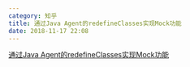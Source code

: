 ```yaml
---
category: 知乎
title: 通过Java Agent的redefineClasses实现Mock功能
date: 2018-11-17 22:08
---
```


[通过Java Agent的redefineClasses实现Mock功能](https://zhuanlan.zhihu.com/p/50187515)